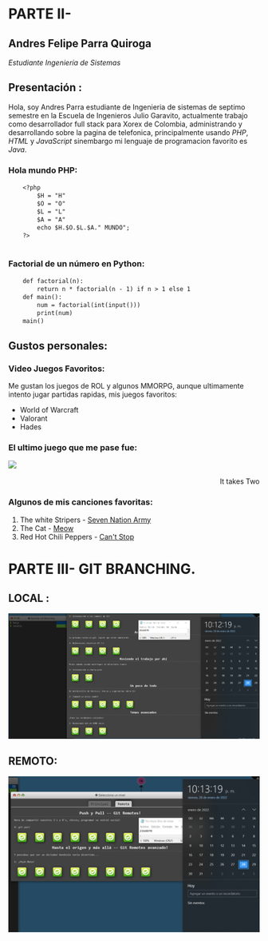 # **PARTE II-**

## Andres Felipe Parra Quiroga 
_Estudiante Ingeniería de Sistemas_


## **Presentación :**

Hola, soy Andres Parra estudiante de Ingenieria de sistemas de septimo semestre en la Escuela de Ingenieros Julio Garavito, actualmente trabajo como desarrollador full stack para Xorex de Colombia, administrando y desarrollando sobre la pagina de telefonica, principalmente usando _PHP_, _HTML_ y _JavaScript_ sinembargo mi lenguaje de programacion favorito es _Java_. 

### Hola mundo PHP:
```
    <?php 
        $H = "H"
        $O = "O"
        $L = "L"
        $A = "A"
        echo $H.$O.$L.$A." MUNDO";
    ?>
    
```
### Factorial de un número en Python:
```
    def factorial(n):
        return n * factorial(n - 1) if n > 1 else 1
    def main():
        num = factorial(int(input()))
        print(num)
    main()
```
## Gustos personales:

### Video Juegos Favoritos:
Me gustan los juegos de ROL y algunos MMORPG, aunque ultimamente intento jugar partidas rapidas, mis juegos favoritos:
*   World of Warcraft
*   Valorant
*   Hades


### El ultimo juego que me pase fue:

![](https://cdn.hobbyconsolas.com/sites/navi.axelspringer.es/public/styles/hc_1440x810/public/media/image/2021/03/it-takes-two-2272899.jpg?h=4a7d1ed4&itok=439wrHqe)
<div style="text-align: right"> It takes Two </div>

### Algunos de mis canciones favoritas:

1. The white Stripers - [Seven Nation Army](https://open.spotify.com/track/3dPQuX8Gs42Y7b454ybpMR?si=0ccea8cfe3654cf5)     
2. The Cat - [Meow](https://open.spotify.com/track/7cOmsSyGKpGLdsDdsgALCY?si=6153c516fd814ac2&nd=1)
3. Red Hot Chili Peppers -  [Can't Stop](https://open.spotify.com/track/3ZOEytgrvLwQaqXreDs2Jx?si=bd3d6a83ce70464b)


# PARTE III- GIT BRANCHING.
## LOCAL :
![](./Imagenes/Local.png)
## REMOTO:
![](./Imagenes/Remoto.png)
